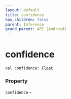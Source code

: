 ```yaml
---
layout: default
title: confidence
has_children: false
parent: Inference
grand_parent: API (Android)
---
```


# confidence

`val confidence: `[`Float`](https://kotlinlang.org/api/latest/jvm/stdlib/kotlin/-float/index.html)

### Property

`confidence` -